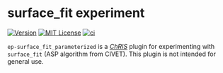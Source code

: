 # surface_fit experiment

[![Version](https://img.shields.io/docker/v/fnndsc/ep-surface_fit_parameterized?sort=semver)](https://hub.docker.com/r/fnndsc/ep-surface_fit_parameterized)
[![MIT License](https://img.shields.io/github/license/fnndsc/ep-surface_fit_parameterized)](https://github.com/FNNDSC/ep-surface_fit_parameterized/blob/main/LICENSE)
[![ci](https://github.com/FNNDSC/ep-surface_fit_parameterized/actions/workflows/ci.yml/badge.svg)](https://github.com/FNNDSC/ep-surface_fit_parameterized/actions/workflows/ci.yml)

`ep-surface_fit_parameterized` is a [_ChRIS_](https://chrisproject.org/) plugin
for experimenting with `surface_fit` (ASP algorithm from CIVET).
This plugin is not intended for general use.
